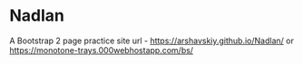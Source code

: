 # Nadlan
A Bootstrap 2 page practice site
url  - https://arshavskiy.github.io/Nadlan/ or https://monotone-trays.000webhostapp.com/bs/
